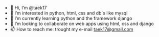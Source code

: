 - 👋 Hi, I’m @taek17
- 👀 I’m interested in python, html, css and db´s like mysql
- 🌱 I’m currently learning python and the framework django
- 💞️ I’m looking to collaborate on web apps using html, css and django
- 📫 How to reach me: trought my e-mail taek17@gmail.com

<!---
taek17/taek17 is a ✨ special ✨ repository because its `README.md` (this file) appears on your GitHub profile.
You can click the Preview link to take a look at your changes.
--->
